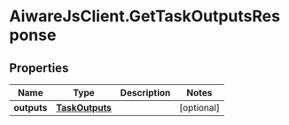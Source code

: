 # AiwareJsClient.GetTaskOutputsResponse

## Properties

Name | Type | Description | Notes
------------ | ------------- | ------------- | -------------
**outputs** | [**TaskOutputs**](TaskOutputs.md) |  | [optional] 



